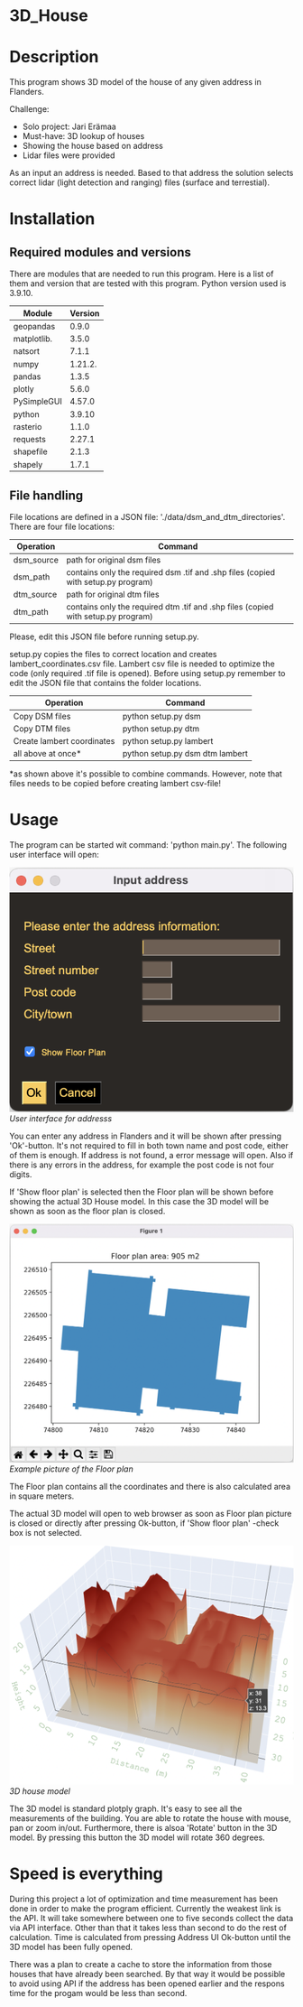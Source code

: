 # 3D_House

# Description

This program shows 3D model of the house of any given address in Flanders. 

Challenge:
* Solo project: Jari Erämaa
* Must-have: 3D lookup of houses
* Showing the house based on address
* Lidar files were provided

As an input an address is needed. Based to that address the solution selects correct lidar (light detection and ranging) files (surface and terrestial).

# Installation

## Required modules and versions
There are modules that are needed to run this program. Here is a list of them and version that are tested with this program. Python version used is 3.9.10.



| Module        | Version  |
|---------------| ---------|
| geopandas     | 0.9.0    |
| matplotlib.   | 3.5.0    |
| natsort       | 7.1.1	    |
| numpy         | 1.21.2.  |
| pandas        | 1.3.5	   |
| plotly        | 5.6.0    |
| PySimpleGUI   | 4.57.0   |
| python        | 3.9.10   |
| rasterio      | 1.1.0	   |
| requests      | 2.27.1  |
| shapefile     | 2.1.3	   |
| shapely       | 1.7.1   |



## File handling
File locations are defined in a JSON file: './data/dsm\_and\_dtm\_directories'. 
There are four file locations:

| Operation                  | Command                                  |
|----------------------------| -----------------------------------------|
| dsm_source            | path for original dsm files                    |
| dsm_path            | contains only the required dsm .tif and .shp files (copied with setup.py program)            |
| dtm_source            | path for original dtm files                      |
| dtm_path            | contains only the required dtm .tif and .shp files (copied with setup.py program)                    |

Please, edit this JSON file before running setup.py.

setup.py copies the files to correct location and creates lambert_coordinates.csv file. Lambert csv file is needed to optimize the code (only required .tif file is opened). Before using setup.py remember to edit the JSON file that contains the folder locations.

| Operation                  | Command                                  |
|----------------------------| -----------------------------------------|
| Copy DSM files             | python setup.py dsm                      |
| Copy DTM files             | python setup.py dtm                      |
| Create lambert coordinates | python setup.py lambert                  |
| all above at once*         | python setup.py dsm dtm lambert          |

*as shown above it's possible to combine commands. However, note that files needs to be copied before creating lambert csv-file!




# Usage

The program can be started wit command: 'python main.py'. The following user interface will open:

![Graphical user interface for address](./presentation_utils/address_ui.png)
*User interface for addresss*

You can enter any address in Flanders and it will be shown after pressing 'Ok'-button. It's not required to fill in both town name and post code, either of them is enough. If address is not found, a error message will open. Also if there is any errors in the address, for example the post code is not four digits. 

If 'Show floor plan' is selected then the Floor plan will be shown before showing the actual 3D House model. In this case the 3D model will be shown as soon as the floor plan is closed.

![Example picture of the Floor plan](./presentation_utils/Floor_plan.png)
*Example picture of the Floor plan*

The Floor plan contains all the coordinates and there is also calculated area in square meters.

The actual 3D model will open to web browser as soon as Floor plan picture is closed or directly after pressing Ok-button, if 'Show floor plan' -check box is not selected.

![Example picture of the 3D house](./presentation_utils/3d_house.png)
*3D house model*

The 3D model is standard plotply graph. It's easy to see all the measurements of the building. You are able to rotate the house with mouse, pan or zoom in/out. Furthermore, there is alsoa 'Rotate' button in the 3D model. By pressing this button the 3D model will rotate 360 degrees. 



#  Speed is everything

During this project a lot of optimization and time measurement has been done in order to make the program efficient. Currently the weakest link is the API. It will take somewhere between one to five seconds collect the data via API interface. Other than that it takes less than second to do the rest of calculation. Time is calculated from pressing Address UI Ok-button until the 3D model has been fully opened. 

There was a plan to create a cache to store the information from those houses that have already been searched. By that way it would be possible to avoid using API if the address has been opened earlier and the respons time for the progam would be less than second.

